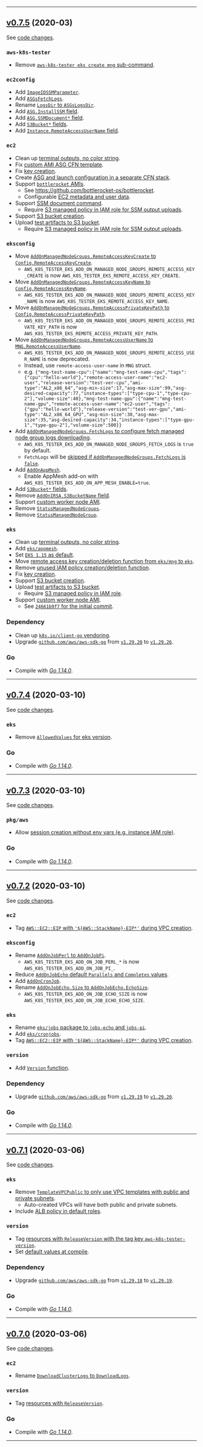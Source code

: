 

<hr>


## [v0.7.5](https://github.com/aws/aws-k8s-tester/releases/tag/v0.7.5) (2020-03)

See [code changes](https://github.com/aws/aws-k8s-tester/compare/v0.7.4...v0.7.5).

### `aws-k8s-tester`

- Remove [`aws-k8s-tester eks create mng` sub-command](https://github.com/aws/aws-k8s-tester/commit/).

### `ec2config`

- Add [`ImageIDSSMParameter`](https://github.com/aws/aws-k8s-tester/commit/81c5af7df626bae2721e89a09ae05a061be15ceb).
- Add [`ASGsFetchLogs`](https://github.com/aws/aws-k8s-tester/commit/8ee120834bf615f7ec2e94cb2a1d973c88472eb6).
- Rename [`LogsDir` to `ASGsLogsDir`](https://github.com/aws/aws-k8s-tester/commit/8ee120834bf615f7ec2e94cb2a1d973c88472eb6).
- Add [`ASG.InstallSSM` field](https://github.com/aws/aws-k8s-tester/commit/c3f431d325b26784acd9b33d66bd73605e6c1efb).
- Add [`ASG.SSMDocument*` field](https://github.com/aws/aws-k8s-tester/commit/5df6dd4299d09ab794fb025230a90e3efc67ade8).
- Add [`S3Bucket*` fields](https://github.com/aws/aws-k8s-tester/commit/5df6dd4299d09ab794fb025230a90e3efc67ade8).
- Add [`Instance.RemoteAccessUserName` field](https://github.com/aws/aws-k8s-tester/commit/12441b3af9a2eba207ca3ae4ce7d07ef6844c7ac).

### `ec2`

- Clean up [terminal outputs, no color string](https://github.com/aws/aws-k8s-tester/commit/94e0a8b9e019c935c113f8e27274d8790490abec).
- Fix [custom AMI ASG CFN template](https://github.com/aws/aws-k8s-tester/commit/81c5af7df626bae2721e89a09ae05a061be15ceb).
- Fix [key creation](https://github.com/aws/aws-k8s-tester/commit/61487a22279956c2575affaf1c97896474ce475e).
- Create [ASG and launch configuration in a separate CFN stack](https://github.com/aws/aws-k8s-tester/commit/c3f431d325b26784acd9b33d66bd73605e6c1efb).
- Support [`bottlerocket` AMIs](https://github.com/aws/aws-k8s-tester/commit/dfd759622b5c3092e0ff7d4c00a636386addce70).
  - See https://github.com/bottlerocket-os/bottlerocket.
  - Configurable [EC2 metadata and user data](https://github.com/aws/aws-k8s-tester/commit/410d5b491d5cedcc763f689f6ef09d5c786be340).
- Support [SSM document command](https://github.com/aws/aws-k8s-tester/commit/b72c06301f61bc9424baae34ae59b1ebbac1e44c).
  - Require [S3 managed policy in IAM role for SSM output uploads](https://github.com/aws/aws-k8s-tester/commit/000766975c8636390fa88ed95c41522b7f8c9247).
- Support [S3 bucket creation](https://github.com/aws/aws-k8s-tester/commit/b72c06301f61bc9424baae34ae59b1ebbac1e44c).
- Upload [test artifacts to S3 bucket](https://github.com/aws/aws-k8s-tester/commit/372aeb1ac12566f5213667133c1bdc7b85926487).
  - Require [S3 managed policy in IAM role for SSM output uploads](https://github.com/aws/aws-k8s-tester/commit/000766975c8636390fa88ed95c41522b7f8c9247).

### `eksconfig`

- Move [`AddOnManagedNodeGroups.RemoteAccessKeyCreate` to `Config.RemoteAccessKeyCreate`](https://github.com/aws/aws-k8s-tester/commit/0179c3a94106e82388158f7efd07d951d55023d3).
  - `AWS_K8S_TESTER_EKS_ADD_ON_MANAGED_NODE_GROUPS_REMOTE_ACCESS_KEY_CREATE` is now `AWS_K8S_TESTER_EKS_REMOTE_ACCESS_KEY_CREATE`.
- Move [`AddOnManagedNodeGroups.RemoteAccessKeyName` to `Config.RemoteAccessKeyName`](https://github.com/aws/aws-k8s-tester/commit/0179c3a94106e82388158f7efd07d951d55023d3).
  - `AWS_K8S_TESTER_EKS_ADD_ON_MANAGED_NODE_GROUPS_REMOTE_ACCESS_KEY_NAME` is now `AWS_K8S_TESTER_EKS_REMOTE_ACCESS_KEY_NAME`.
- Move [`AddOnManagedNodeGroups.RemoteAccessPrivateKeyPath` to `Config.RemoteAccessPrivateKeyPath`](https://github.com/aws/aws-k8s-tester/commit/0179c3a94106e82388158f7efd07d951d55023d3).
  - `AWS_K8S_TESTER_EKS_ADD_ON_MANAGED_NODE_GROUPS_REMOTE_ACCESS_PRIVATE_KEY_PATH` is now `AWS_K8S_TESTER_EKS_REMOTE_ACCESS_PRIVATE_KEY_PATH`.
- Move [`AddOnManagedNodeGroups.RemoteAccessUserName` to `MNG.RemoteAccessUserName`](https://github.com/aws/aws-k8s-tester/commit/12441b3af9a2eba207ca3ae4ce7d07ef6844c7ac).
  - `AWS_K8S_TESTER_EKS_ADD_ON_MANAGED_NODE_GROUPS_REMOTE_ACCESS_USER_NAME` is now deprecated.
  - Instead, use `remote-access-user-name` in `MNG` struct.
  - e.g. `{"mng-test-name-cpu":{"name":"mng-test-name-cpu","tags":{"cpu":"hello-world"},"remote-access-user-name":"ec2-user","release-version":"test-ver-cpu","ami-type":"AL2_x86_64","asg-min-size":17,"asg-max-size":99,"asg-desired-capacity":77,"instance-types":["type-cpu-1","type-cpu-2"],"volume-size":40},"mng-test-name-gpu":{"name":"mng-test-name-gpu","remote-access-user-name":"ec2-user","tags":{"gpu":"hello-world"},"release-version":"test-ver-gpu","ami-type":"AL2_x86_64_GPU","asg-min-size":30,"asg-max-size":35,"asg-desired-capacity":34,"instance-types":["type-gpu-1","type-gpu-2"],"volume-size":500}}`
- Add [`AddOnManagedNodeGroups.FetchLogs` to configure fetch managed node group logs downloading](https://github.com/aws/aws-k8s-tester/commit/d57a203315b842bea6cab7476a778624155fdee3).
  - `AWS_K8S_TESTER_EKS_ADD_ON_MANAGED_NODE_GROUPS_FETCH_LOGS` is `true` by default.
  - `FetchLogs` will be [skipped if `AddOnManagedNodeGroups.FetchLogs` is `false`](https://github.com/aws/aws-k8s-tester/commit/74aee02ac01123cbc8036910831addbca665cbbc).
- Add [`AddOnAppMesh`](https://github.com/aws/aws-k8s-tester/pull/81).
  - Enable AppMesh add-on with `AWS_K8S_TESTER_EKS_ADD_ON_APP_MESH_ENABLE=true`.
- Add [`S3Bucket*` fields](https://github.com/aws/aws-k8s-tester/commit/f9c2ee1c2f9d4c6fc38e84c950f11616b3402713).
- Remove [`AddOnIRSA.S3BucketName` field](https://github.com/aws/aws-k8s-tester/commit/f9c2ee1c2f9d4c6fc38e84c950f11616b3402713).
- Support [custom worker node AMI](https://github.com/aws/aws-k8s-tester/commit/).
- Remove [`StatusManagedNodeGroups`](https://github.com/aws/aws-k8s-tester/commit/).
- Remove [`StatusManagedNodeGroup`](https://github.com/aws/aws-k8s-tester/commit/).

### `eks`

- Clean up [terminal outputs, no color string](https://github.com/aws/aws-k8s-tester/commit/94e0a8b9e019c935c113f8e27274d8790490abec).
- Add [`eks/appmesh`](https://github.com/aws/aws-k8s-tester/pull/81).
- Set [`EKS 1.15` as default](https://github.com/aws/aws-k8s-tester/commit/49d364c710b87ee5bcd6f22684c0de861ae3f86e).
- Move [remote access key creation/deletion function from `eks/mng` to `eks`](https://github.com/aws/aws-k8s-tester/commit/d110238d6ba93300d3109f2925bcc6a5cd254ad0).
- Remove [unused IAM policy creation/deletion function](https://github.com/aws/aws-k8s-tester/commit/21ea5769a46b9a2ecd5cac041570d4bc1d1d62d1).
- Fix [key creation](https://github.com/aws/aws-k8s-tester/commit/61487a22279956c2575affaf1c97896474ce475e).
- Support [S3 bucket creation](https://github.com/aws/aws-k8s-tester/commit/dc906341d1254cd2d89588f388efbe93c0a53c3d).
- Upload [test artifacts to S3 bucket](https://github.com/aws/aws-k8s-tester/commit/b8467a95f28131efe859c5580e5e89d9639a50a3).
  - Require [S3 managed policy in IAM role](https://github.com/aws/aws-k8s-tester/commit/000766975c8636390fa88ed95c41522b7f8c9247).
- Support [custom worker node AMI](https://github.com/aws/aws-k8s-tester/commit/).
  - See [`24661b9f7` for the initial commit](https://github.com/aws/aws-k8s-tester/commit/24661b9f78897d3f360c7b5b033bb7365bb8c1f3).

### Dependency

- Clean up [`k8s.io/client-go` vendoring](https://github.com/aws/aws-k8s-tester/pull/81).
- Upgrade [`github.com/aws/aws-sdk-go`](https://github.com/aws/aws-sdk-go/releases) from [`v1.29.20`](https://github.com/aws/aws-sdk-go/releases/tag/v1.29.20) to [`v1.29.26`](https://github.com/aws/aws-sdk-go/releases/tag/v1.29.26).

### Go

- Compile with [*Go 1.14.0*](https://golang.org/doc/devel/release.html#go1.14).


<hr>



## [v0.7.4](https://github.com/aws/aws-k8s-tester/releases/tag/v0.7.4) (2020-03-10)

See [code changes](https://github.com/aws/aws-k8s-tester/compare/v0.7.3...v0.7.4).

### `eks`

- Remove [`AllowedValues` for eks version](https://github.com/aws/aws-k8s-tester/commit/0cb2d0a2736d66ddf711144d0b95da548c1eb65a).

### Go

- Compile with [*Go 1.14.0*](https://golang.org/doc/devel/release.html#go1.14).


<hr>


## [v0.7.3](https://github.com/aws/aws-k8s-tester/releases/tag/v0.7.3) (2020-03-10)

See [code changes](https://github.com/aws/aws-k8s-tester/compare/v0.7.2...v0.7.3).

### `pkg/aws`

- Allow [session creation without env vars (e.g. instance IAM role)](https://github.com/aws/aws-k8s-tester/commit/5c3a18b7395d8bd90f5a837b3b97c6521ede02de).

### Go

- Compile with [*Go 1.14.0*](https://golang.org/doc/devel/release.html#go1.14).


<hr>


## [v0.7.2](https://github.com/aws/aws-k8s-tester/releases/tag/v0.7.2) (2020-03-10)

See [code changes](https://github.com/aws/aws-k8s-tester/compare/v0.7.1...v0.7.2).

### `ec2`

- Tag [`AWS::EC2::EIP` with `'${AWS::StackName}-EIP*'` during VPC creation](https://github.com/aws/aws-k8s-tester/commit/26893f1d472004b22ecb09a67a2c2cab4c238786).

### `eksconfig`

- Rename [`AddOnJobPerl` to `AddOnJobPi`](https://github.com/aws/aws-k8s-tester/commit/c1ea05d9584805a64ba4bb37f864ff88ac3545f2).
  - `AWS_K8S_TESTER_EKS_ADD_ON_JOB_PERL_*` is now `AWS_K8S_TESTER_EKS_ADD_ON_JOB_PI_`.
- Reduce [`AddOnJobEcho` default `Parallels` and `Completes` values](https://github.com/aws/aws-k8s-tester/commit/3b9b9583ab6f0a294525ec5ca3a056ebf201f845).
- Add [`AddOnCronJob`](https://github.com/aws/aws-k8s-tester/commit/ce4819124972610a392b6055a30321a1a5b9169e).
- Rename [`AddOnJobEcho.Size` to `AddOnJobEcho.EchoSize`](https://github.com/aws/aws-k8s-tester/commit/fa3fa7b3b11fd33c8dc923b9dc629b00dbf15864).
  - `AWS_K8S_TESTER_EKS_ADD_ON_JOB_ECHO_SIZE` is now `AWS_K8S_TESTER_EKS_ADD_ON_JOB_ECHO_ECHO_SIZE`.

### `eks`

- Rename [`eks/jobs` package to `jobs-echo` and `jobs-pi`](https://github.com/aws/aws-k8s-tester/commit/c1ea05d9584805a64ba4bb37f864ff88ac3545f2).
- Add [`eks/cronjobs`](https://github.com/aws/aws-k8s-tester/commit/730cd1f473486f3449281958c00000e74e342a4c).
- Tag [`AWS::EC2::EIP` with `'${AWS::StackName}-EIP*'` during VPC creation](https://github.com/aws/aws-k8s-tester/commit/26893f1d472004b22ecb09a67a2c2cab4c238786).

### `version`

- Add [`Version` function](https://github.com/aws/aws-k8s-tester/commit/d582a0ee4c1c15d4945ca9fcc801cd433034ee81).

### Dependency

- Upgrade [`github.com/aws/aws-sdk-go`](https://github.com/aws/aws-sdk-go/releases) from [`v1.29.19`](https://github.com/aws/aws-sdk-go/releases/tag/v1.29.19) to [`v1.29.20`](https://github.com/aws/aws-sdk-go/releases/tag/v1.29.20).

### Go

- Compile with [*Go 1.14.0*](https://golang.org/doc/devel/release.html#go1.14).


<hr>


## [v0.7.1](https://github.com/aws/aws-k8s-tester/releases/tag/v0.7.1) (2020-03-06)

See [code changes](https://github.com/aws/aws-k8s-tester/compare/v0.7.0...v0.7.1).

### `eks`

- Remove [`TemplateVPCPublic` to only use VPC templates with public and private subnets](https://github.com/aws/aws-k8s-tester/commit/f445f1aac5055fbb06356a86638d3ff39f115ffe).
  - Auto-created VPCs will have both public and private subnets.
- Include [ALB policy in default roles](https://github.com/aws/aws-k8s-tester/commit/5d1de5d17e38880a88336cfb9ff2e454e8bea226).

### `version`

- Tag [resources with `ReleaseVersion` with the tag key `aws-k8s-tester-version`](https://github.com/aws/aws-k8s-tester/commit/4b77f640e8bdd8abe4100778777e6d7df5ff1229).
- Set [default values at compile](https://github.com/aws/aws-k8s-tester/commit/5a3ec45b5230747adfda28d22434dcef6b45430e).

### Dependency

- Upgrade [`github.com/aws/aws-sdk-go`](https://github.com/aws/aws-sdk-go/releases) from [`v1.29.18`](https://github.com/aws/aws-sdk-go/releases/tag/v1.29.18) to [`v1.29.19`](https://github.com/aws/aws-sdk-go/releases/tag/v1.29.19).

### Go

- Compile with [*Go 1.14.0*](https://golang.org/doc/devel/release.html#go1.14).


<hr>


## [v0.7.0](https://github.com/aws/aws-k8s-tester/releases/tag/v0.7.0) (2020-03-06)

See [code changes](https://github.com/aws/aws-k8s-tester/compare/v0.6.9...v0.7.0).

### `ec2`

- Rename [`DownloadClusterLogs` to `DownloadLogs`](https://github.com/aws/aws-k8s-tester/commit/e3cf908519a5a75fd11cecfe81ab55d64ebddb2d).

### `version`

- Tag [resources with `ReleaseVersion`](https://github.com/aws/aws-k8s-tester/commit/65e486474617e9128ebf0ed51572dcdae0ac691a).

### Go

- Compile with [*Go 1.14.0*](https://golang.org/doc/devel/release.html#go1.14).


<hr>

